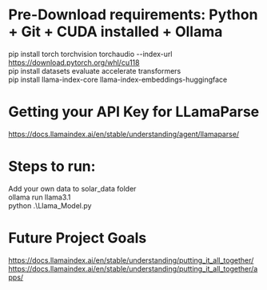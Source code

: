 # Pre-Download requirements: Python + Git + CUDA installed + Ollama

pip install torch torchvision torchaudio --index-url https://download.pytorch.org/whl/cu118 <br />
pip install datasets evaluate accelerate transformers <br />
pip install llama-index-core llama-index-embeddings-huggingface <br />

# Getting your API Key for LLamaParse
https://docs.llamaindex.ai/en/stable/understanding/agent/llamaparse/

# Steps to run:
Add your own data to solar_data folder <br />
ollama run llama3.1 <br />
python .\Llama_Model.py <br />

# Future Project Goals
https://docs.llamaindex.ai/en/stable/understanding/putting_it_all_together/ <br />
https://docs.llamaindex.ai/en/stable/understanding/putting_it_all_together/apps/
